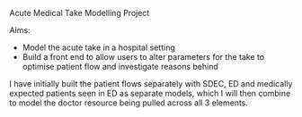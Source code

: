 Acute Medical Take Modelling Project

Aims: 
- Model the acute take in a hospital setting
- Build a front end to allow users to alter parameters for the take to optimise
patient flow and investigate reasons behind 

I have initially built the patient flows separately with SDEC, ED and medically expected patients seen in ED as separate models, which I will then combine to 
model the doctor resource being pulled across all 3 elements. 

